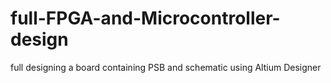 # full-FPGA-and-Microcontroller-design
full designing a board containing PSB and schematic using Altium Designer
